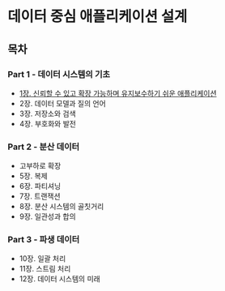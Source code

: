 # 데이터 중심 애플리케이션 설계
## 목차
### Part 1 - 데이터 시스템의 기초
- [1장. 신뢰할 수 있고 확장 가능하며 유지보수하기 쉬운 애플리케이션](./contents/chapter01.md)
- 2장. 데이터 모델과 질의 언어
- 3장. 저장소와 검색
- 4장. 부호화와 발전

### Part 2 - 분산 데이터
- 고부하로 확장
- 5장. 복제
- 6장. 파티셔닝
- 7장. 트랜잭션
- 8장. 분산 시스템의 골칫거리
- 9장. 일관성과 합의

### Part 3 - 파생 데이터
- 10장. 일괄 처리
- 11장. 스트림 처리
- 12장. 데이터 시스템의 미래